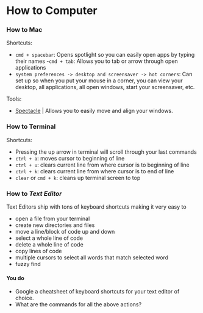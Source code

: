 # How to Computer

### How to Mac

Shortcuts:
- `cmd + spacebar`:
  Opens spotlight so you can easily open apps by typing their names
-`cmd + tab`: Allows you to tab or arrow through open applications
- `system preferences -> desktop and screensaver -> hot corners`: Can set up so when
you put your mouse in a corner, you can view your desktop, all applications, all open windows, start your screensaver, etc.

Tools:
- [Spectacle](https://www.spectacleapp.com) | Allows you to easily move and align your windows.


### How to Terminal

Shortcuts:
- Pressing the up arrow in terminal will scroll through your last commands
- `ctrl + a`: moves cursor to beginning of line
- `ctrl + u`: clears current line from where cursor is to beginning of line
- `ctrl + k`: clears current line from where cursor is to end of line
- `clear` or `cmd + k`: cleans up terminal screen to top


### How to *Text Editor*

Text Editors ship with tons of keyboard shortcuts making it very easy to
- open a file from your terminal
- create new directories and files
- move a line/block of code up and down
- select a whole line of code
- delete a whole line of code
- copy lines of code
- multiple cursors to select all words that match selected word
- fuzzy find

#### You do
- Google a cheatsheet of keyboard shortcuts for your text editor of choice.
- What are the commands for all the above actions?
